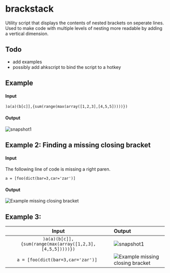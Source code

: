 # brackstack
Utility script that displays the contents of nested brackets on seperate lines. Used to make code with multiple levels of nesting more readable by adding a vertical dimension.

## Todo

* add examples
* possibly add ahkscript to bind the script to a hotkey

## Example


#### Input

    )a(a)(b[c]],{sum(range(max(array([1,2,3],[4,5,5]))))})

#### Output

![snapshot1](http://i.imgur.com/kWkJ1Yt.png)

## Example 2: Finding a missing closing bracket

#### Input

The following line of code is missing a right paren. 

    a = [foo(dict(bar=3,car='zar')]

#### Output

![Example missing closing bracket](http://i.imgur.com/LpaCWNF.png)

## Example 3: 

| Input | Output |
|:-----:|:-------|
| ``` )a(a)(b[c]],{sum(range(max(array([1,2,3],[4,5,5]))))}) ```| ![snapshot1](http://i.imgur.com/kWkJ1Yt.png) |
| ```a = [foo(dict(bar=3,car='zar')] ``` | ![Example missing closing bracket](http://i.imgur.com/LpaCWNF.png)  |
